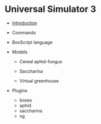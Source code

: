 # Universal Simulator 3

* [Introduction](introduction.md)

* Commands

* BoxScript language

* Models

  * Cereal aphid-fungus

  * Saccharina
  * Virtual greenhouse

* Plugins

  * boxes
  * aphid
  * saccharina
  * vg